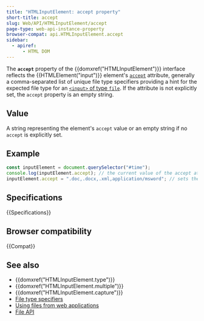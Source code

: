 ```yaml
---
title: "HTMLInputElement: accept property"
short-title: accept
slug: Web/API/HTMLInputElement/accept
page-type: web-api-instance-property
browser-compat: api.HTMLInputElement.accept
sidebar:
  - apiref:
      - HTML DOM
---
```


The **`accept`** property of the {{domxref("HTMLInputElement")}} interface reflects the {{HTMLElement("input")}} element's [`accept`](/en-US/docs/Web/HTML/Reference/Elements/input#accept) attribute, generally a comma-separated list of unique file type specifiers providing a hint for the expected file type for an [`<input>` of type `file`](/en-US/docs/Web/HTML/Reference/Elements/input/file). If the attribute is not explicitly set, the `accept` property is an empty string.

## Value

A string representing the element's `accept` value or an empty string if no `accept` is explicitly set.

## Example

```js
const inputElement = document.querySelector("#time");
console.log(inputElement.accept); // the current value of the accept attribute
inputElement.accept = ".doc,.docx,.xml,application/msword"; // sets the accept value
```

## Specifications

{{Specifications}}

## Browser compatibility

{{Compat}}

## See also

- {{domxref("HTMLInputElement.type")}}
- {{domxref("HTMLInputElement.multiple")}}
- {{domxref("HTMLInputElement.capture")}}
- [File type specifiers](/en-US/docs/Web/HTML/Reference/Elements/input/file#unique_file_type_specifiers)
- [Using files from web applications](/en-US/docs/Web/API/File_API/Using_files_from_web_applications)
- [File API](/en-US/docs/Web/API/File_API)
